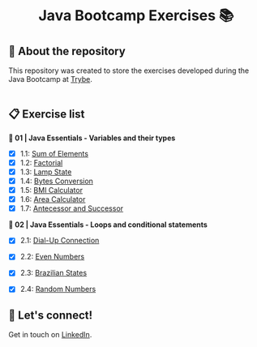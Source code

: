 # <div align="center"> Java Bootcamp Exercises :books: </div>
  

## :book: About the repository
This repository was created to store the exercises developed during the Java Bootcamp at [Trybe](https://www.betrybe.com/).
<br>
<br>
## :clipboard: Exercise list

**:open_file_folder: 01 | Java Essentials - Variables and their types**
- [X] 1.1: [Sum of Elements](https://github.com/pedrobarreto/Java-bootcamp-exercises/tree/main/1.1-%20Sum-of-elements)
- [X] 1.2: [Factorial](https://github.com/pedrobarreto/Java-bootcamp-exercises/tree/main/1.2-factorial)
- [X] 1.3: [Lamp State](https://github.com/pedrobarreto/Java-bootcamp-exercises/tree/main/1.3-lamp-state)
- [X] 1.4: [Bytes Conversion](https://github.com/pedrobarreto/Java-bootcamp-exercises/tree/main/1.4-bytes-conversion)
- [X] 1.5: [BMI Calculator](https://github.com/pedrobarreto/Java-bootcamp-exercises/tree/main/1.5-bmi-calculator)
- [X] 1.6: [Area Calculator](https://github.com/pedrobarreto/Java-bootcamp-exercises/tree/main/1.6-area-calculator)
- [X] 1.7: [Antecessor and Successor](https://github.com/pedrobarreto/Java-bootcamp-exercises/tree/main/1.7-antecessor-successor)

**:open_file_folder: 02 | Java Essentials - Loops and conditional statements**
- [X] 2.1: [Dial-Up Connection](https://github.com/pedrobarreto/Java-bootcamp-exercises/tree/main/2.1-dial-up-connection)
- [X] 2.2: [Even Numbers](https://github.com/pedrobarreto/Java-bootcamp-exercises/tree/main/2.2-even-numbers)
- [X] 2.3: [Brazilian States](https://github.com/pedrobarreto/Java-bootcamp-exercises/tree/main/2.3-brazilian-states)
- [X] 2.4: [Random Numbers](https://github.com/pedrobarreto/Java-bootcamp-exercises/tree/main/2.4-random-numbers)


## :wave: Let's connect!
Get in touch on [LinkedIn](https://www.linkedin.com/in/barreto-pedro/).
<br /> 
<br /> 

